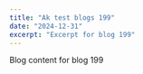```yaml
---
title: "Ak test blogs 199"
date: "2024-12-31"
excerpt: "Excerpt for blog 199"
---
```


Blog content for blog 199